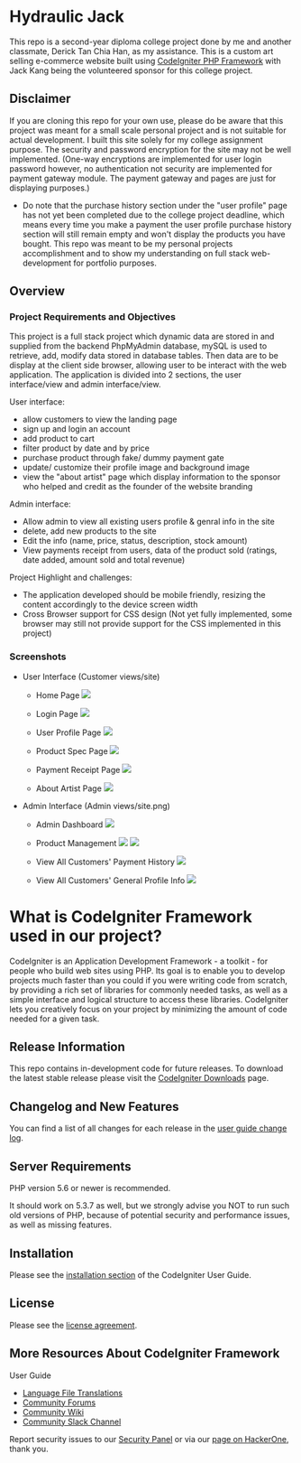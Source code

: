 # Hydraulic Jack

This repo is a second-year diploma college project done by me and another classmate, Derick Tan Chia Han, as my assistance. This is a custom art selling e-commerce website built using [CodeIgniter PHP Framework](https://codeigniter.com/) with Jack Kang being the volunteered sponsor for this college project.

## Disclaimer
If you are cloning this repo for your own use, please do be aware that this project was meant for a small scale personal project and is not suitable for actual development. I built this site solely for my college assignment purpose. The security and password encryption for the site may not be well implemented. (One-way encryptions are implemented for user login password however, no authentication not security are implemented for payment gateway module. The payment gateway and pages are just for displaying purposes.)

-  Do note that the purchase history section under the "user profile" page has not yet been completed due to the college project deadline, which means every time you make a payment the user profile purchase history section will still remain empty and won't display the products you have bought. This repo was meant to be my personal projects accomplishment and to show my understanding on full stack web-development for portfolio purposes.

## Overview

### Project Requirements and Objectives

This project is a full stack project which dynamic data are stored in and supplied from the backend PhpMyAdmin database, mySQL is used to retrieve, add, modify data stored in database tables. Then data are to be display at the client side browser, allowing user to be interact with the web application. The application is divided into 2 sections, the user interface/view and admin interface/view.

User interface:

- allow customers to view the landing page
- sign up and login an account
- add product to cart
- filter product by date and by price
- purchase product through fake/ dummy payment gate
- update/ customize their profile image and background image
- view the "about artist" page which display information to the sponsor who helped and credit as the founder of the website branding

Admin interface:

- Allow admin to view all existing users profile & genral info in the site
- delete, add new products to the site
- Edit the info (name, price, status, description, stock amount)
- View payments receipt from users, data of the product sold (ratings, date added, amount sold and total revenue)

Project Highlight and challenges:

- The application developed should be mobile friendly, resizing the content accordingly to the device screen width
- Cross Browser support for CSS design (Not yet fully implemented, some browser may still not provide support for the CSS implemented in this project)

### Screenshots

- User Interface (Customer views/site)

  - Home Page
    ![](assets/git-screenshots/user-1.png)

  - Login Page
    ![](assets/git-screenshots/user-login.png)

  - User Profile Page
    ![](assets/git-screenshots/user-4.png)

  - Product Spec Page
    ![](assets/git-screenshots/user-3.png)

  - Payment Receipt Page
    ![](assets/git-screenshots/user-6.png)
	
  - About Artist Page
    ![](assets/git-screenshots/user-artist.png)

- Admin Interface (Admin views/site.png)

  - Admin Dashboard
    ![](assets/git-screenshots/admin-1.png)

  - Product Management
    ![](assets/git-screenshots/admin-2.png)
    ![](assets/git-screenshots/admin-3.png)

  - View All Customers' Payment History
    ![](assets/git-screenshots/admin-4.png)

  - View All Customers' General Profile Info
    ![](assets/git-screenshots/admin-5.png)

# What is CodeIgniter Framework used in our project?

CodeIgniter is an Application Development Framework - a toolkit - for people who build web sites using PHP. Its goal is to enable you to develop projects much faster than you could if you were writing code from scratch, by providing a rich set of libraries for commonly needed tasks, as well as a simple interface and logical structure to access these libraries. CodeIgniter lets you creatively focus on your project by minimizing the amount of code needed for a given task.

## Release Information

This repo contains in-development code for future releases. To download the latest stable release please visit the [CodeIgniter Downloads](https://codeigniter.com/download) page.

## Changelog and New Features

You can find a list of all changes for each release in the [user guide change log](https://github.com/bcit-ci/CodeIgniter/blob/develop/user_guide_src/source/changelog.rst).

## Server Requirements

PHP version 5.6 or newer is recommended.

It should work on 5.3.7 as well, but we strongly advise you NOT to run such old versions of PHP, because of potential security and performance issues, as well as missing features.

## Installation

Please see the [installation section](https://codeigniter.com/user_guide/installation/index.html) of the CodeIgniter User Guide.

## License

Please see the [license agreement](https://github.com/bcit-ci/CodeIgniter/blob/develop/user_guide_src/source/license.rst).

## More Resources About CodeIgniter Framework

User Guide

- [Language File Translations](https://codeigniter.com/docs)
- [Community Forums](https://github.com/bcit-ci/codeigniter3-translations)
- [Community Wiki](https://forum.codeigniter.com/)
- [Community Slack Channel](https://github.com/bcit-ci/CodeIgniter/wiki)

Report security issues to our [Security Panel](security@codeigniter.com) or via our [page on HackerOne](https://hackerone.com/codeigniter?type=team), thank you.
